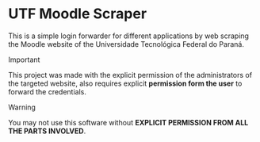 # UTF Moodle Scraper

This is a simple login forwarder for different applications by web scraping the Moodle website of the Universidade Tecnológica Federal do Paraná.

> [!IMPORTANT]  
> This project was made with the explicit permission of the administrators of the targeted website, also requires explicit **permission form the user** to forward the credentials.

> [!WARNING]  
> You may not use this software without **EXPLICIT PERMISSION FROM ALL THE PARTS INVOLVED**.
